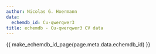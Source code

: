 ```yaml
---
author: Nicolas G. Hoermann
data:
  echemdb_id: Cu-qwerqwer3
title: echemdb - Cu-qwerqwer3 CV data
---
```


{{ make_echemdb_id_page(page.meta.data.echemdb_id) }}